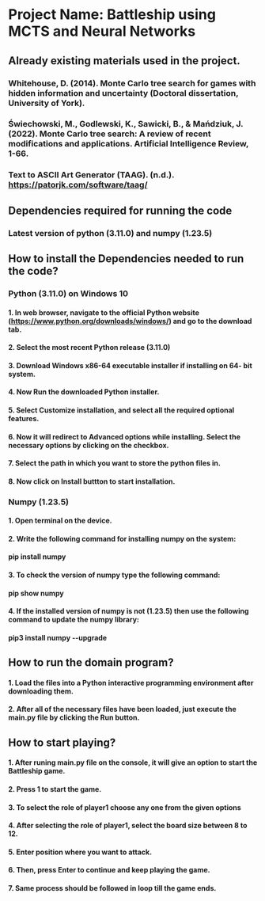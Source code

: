 
# Project Name: Battleship using MCTS and Neural Networks
## Already existing materials used in the project.
### Whitehouse, D. (2014). Monte Carlo tree search for games with hidden information and uncertainty (Doctoral dissertation, University of York).
### Świechowski, M., Godlewski, K., Sawicki, B., & Mańdziuk, J. (2022). Monte Carlo tree search: A review of recent modifications and applications. Artificial Intelligence Review, 1-66.
### Text to ASCII Art Generator (TAAG). (n.d.). https://patorjk.com/software/taag/
## Dependencies required for running the code
### Latest version of python (3.11.0) and numpy (1.23.5)
## How to install the Dependencies needed to run the code?
### Python (3.11.0) on Windows 10
#### 1. In web browser, navigate to the official Python website (https://www.python.org/downloads/windows/) and go to the download tab.
#### 2. Select the most recent Python release (3.11.0)
#### 3. Download Windows x86-64 executable installer if installing on 64- bit system.
#### 4. Now Run the downloaded Python installer.
#### 5. Select Customize installation, and select all the required optional features.
#### 6. Now it will redirect to Advanced options while installing. Select the necessary options by clicking on the checkbox.
#### 7. Select the path in which you want to store the python files in.
#### 8. Now click on Install buttton to start installation.

### Numpy (1.23.5)
#### 1. Open terminal on the device.
#### 2. Write the following command for installing numpy on the system: 
#### pip install numpy
#### 3. To check the version of numpy type the following command:
#### pip show numpy
#### 4. If the installed version of numpy is not (1.23.5) then use the following command to update the numpy library:
#### pip3 install numpy --upgrade

## How to run the domain program?
#### 1. Load the files into a Python interactive programming environment after downloading them.
#### 2. After all of the necessary files have been loaded, just execute the main.py file by clicking the Run button.

## How to start playing?
#### 1. After runing main.py file on the console, it will give an option to start the Battleship game.
#### 2. Press 1 to start the game.
#### 3. To select the role of player1 choose any one from the given options
#### 4. After selecting the role of player1, select the board size between 8 to 12. 
#### 5. Enter position where you want to attack.
#### 6. Then, press Enter to continue and keep playing the game.
#### 7. Same process should be followed in loop till the game ends.